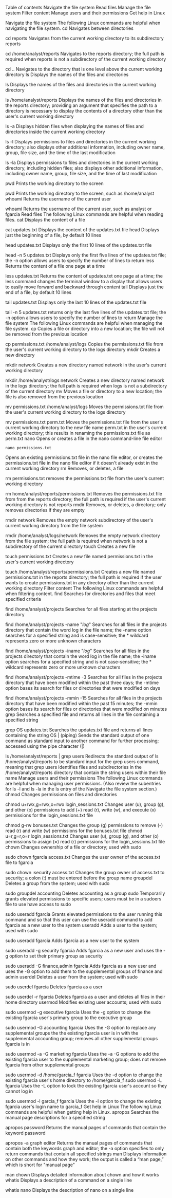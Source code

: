 Table of contents
Navigate the file system
Read files
Manage the file system
Filter content
Manage users and their permissions
Get help in Linux

Navigate the file system
The following Linux commands are helpful when navigating the file system.
cd
Navigates between directories

cd reports
Navigates from the current working directory to its subdirectory reports

cd /home/analyst/reports
Navigates to the reports directory; the full path is required when reports is not a subdirectory of the current working directory

cd ..
Navigates to the directory that is one level above the current working directory
ls
Displays the names of the files and directories 


ls
	Displays the names of the files and directories in the current working directory

ls /home/analyst/reports
Displays the names of the files and directories in the reports directory; providing an argument that specifies the path to a directory is necessary to display the contents of a directory other than the user's current working directory

ls -a
Displays hidden files when displaying the names of files and directories inside the current working directory

ls -l
Displays permissions to files and directories in the current working directory; also displays other additional information, including owner name, group, file size, and the time of the last modification

ls -la
Displays permissions to files and directories in the current working directory, including hidden files; also displays other additional information, including owner name, group, file size, and the time of last modification

pwd
Prints the working directory to the screen

pwd
Prints the working directory to the screen, such as /home/analyst
whoami
Returns the username of the current user

whoami
Returns the username of the current user, such as analyst or fgarcia
Read files
The following Linux commands are helpful when reading files.
cat
Displays the content of a file

cat updates.txt
Displays the content of the updates.txt file
head
Displays just the beginning of a file, by default 10 lines

head updates.txt
Displays only the first 10 lines of the updates.txt file

head -n 5 updates.txt
Displays only the first five lines of the updates.txt file; the -n option allows users to specify the number of lines to return
less
Returns the content of a file one page at a time

less updates.txt
Returns the content of updates.txt one page at a time; the less command changes the terminal window to a display that allows users to easily move forward and backward through content
tail
Displays just the end of a file, by default 10 lines

tail updates.txt
Displays only the last 10 lines of the updates.txt file


tail -n 5 updates.txt
returns only the last five lines of the updates.txt file; the -n option allows users to specify the number of lines to return
Manage the file system
The following Linux commands are helpful when managing the file system.
cp
Copies a file or directory into a new location; the file will not be removed from the previous location

cp permissions.txt /home/analyst/logs
Copies the permissions.txt file from the user's current working directory to the logs directory
mkdir
Creates a new directory

mkdir network
Creates a new directory named network in the user's current working directory

mkdir /home/analyst/logs network
Creates a new directory named network in the logs directory; the full path is required when logs is not a subdirectory of the current directory
mv
Moves a file or directory to a new location; the file is also removed from the previous location

mv permissions.txt /home/analyst/logs
Moves the permissions.txt file from the user's current working directory to the logs directory


mv permissions.txt perm.txt
Moves the permissions.txt file from the user's current working directory to the new file name perm.txt in the user's current working directory; this results in renaming the permissions.txt file as perm.txt
nano
Opens or creates a file in the nano command-line file editor

	nano permissions.txt
Opens an existing permissions.txt file in the nano file editor, or creates the permissions.txt file in the nano file editor if it doesn't already exist in the current working directory
rm
Removes, or deletes, a file

rm permissions.txt
removes the permissions.txt file from the user's current working directory

rm home/analyst/reports/permissions.txt
Removes the permissions.txt file from from the reports directory; the full path is required if the user's current working directory is not reports
rmdir
Removes, or deletes, a directory; only removes directories if they are empty

rmdir network
Removes the empty network subdirectory of the user's current working directory from the file system

rmdir /home/analyst/logs/network
Removes the empty network directory from the file system; the full path is required when network is not a subdirectory of the current directory
touch
Creates a new file

touch permissions.txt
Creates a new file named permissions.txt in the user's current working directory

touch /home/analyst/reports/permissions.txt
Creates a new file named permissions.txt in the reports directory; the full path is required if the user wants to create permissions.txt in any directory other than the current working directory
Filter content
The following Linux commands are helpful when filtering content.
find
Searches for directories and files that meet specified criteria

find /home/analyst/projects
Searches for all files starting at the projects directory

find /home/analyst/projects -name "*log*"
Searches for all files in the projects directory that contain the word log in the file name; the -name option searches for a specified string and is case-sensitive; the * wildcard represents zero or more unknown characters

find /home/analyst/projects -iname "*log*"
Searches for all files in the projects directory that contain the word log in the file name; the -iname option searches for a specified string and is not case-sensitive; the * wildcard represents zero or more unknown characters

find /home/analyst/projects -mtime -3
Searches for all files in the projects directory that have been modified within the past three days; the -mtime option bases its search for files or directories that were modified on days

find /home/analyst/projects -mmin -15
Searches for all files in the projects directory that have been modified within the past 15 minutes; the -mmin option bases its search for files or directories that were modified on minutes
grep
Searches a specified file and returns all lines in the file containing a specified string

grep OS updates.txt
Searches the updates.txt file and returns all lines containing the string OS
| (piping)
Sends the standard output of one command as standard input to another command for further processing; accessed using the pipe character (|)

ls /home/analyst/reports | grep users
Redirects the standard output of ls /home/analyst/reports to be standard input for the grep users command, meaning that grep users identifies files and subdirectories in the /home/analyst/reports directory that contain the string users within their file name
Manage users and their permissions
The following Linux commands are helpful when managing user permissions. (Also review the subentries for ls -l and ls -la in the ls entry of the Navigate the file system section.)
chmod
Changes permissions on files and directories

chmod u+rwx,g+rwx,o+rwx login_sessions.txt
Changes user (u), group (g), and other (o) permissions to add (+) read (r), write (w), and execute (x) permissions for the login_sessions.txt file

chmod g-rw bonuses.txt
Changes the group (g) permissions to remove (-) read (r) and write (w) permissions for the bonuses.txt file
chmod u=r,g=r,o=r login_sessions.txt
Changes user (u), group (g), and other (o) permissions to assign (=) read (r) permissions for the login_sessions.txt file
chown
Changes ownership of a file or directory; used with sudo

sudo chown fgarcia access.txt
Changes the user owner of the access.txt file to fgarcia

sudo chown :security access.txt
Changes the group owner of access.txt to security; a colon (:) must be entered before the group name
groupdel
Deletes a group from the system; used with sudo

sudo groupdel accounting
Deletes accounting as a group
sudo
Temporarily grants elevated permissions to specific users; users must be in a sudoers file to use have access to sudo

sudo useradd fgarcia
Grants elevated permissions to the user running this command and so that this user can use the useradd command to add fgarcia as a new user to the system
useradd
Adds a user to the system; used with sudo

sudo useradd fgarcia
Adds fgarcia as a new user to the system


sudo useradd -g security fgarcia
Adds fgarcia as a new user and uses the -g option to set their primary group as security

sudo useradd -G finance,admin fgarcia
Adds fgarcia as a new user and uses the -G option to add them to the supplemental groups of finance and admin
userdel
Deletes a user from the system; used with sudo

sudo userdel fgarcia
Deletes fgarcia as a user

sudo userdel -r fgarcia
Deletes fgarcia as a user and deletes all files in their home directory
usermod
Modifies existing user accounts; used with sudo

sudo usermod -g executive fgarcia
Uses the -g option to change the existing fgarcia user's primary group to the executive group

sudo usermod -G accounting fgarcia
Uses the -G option to replace any supplemental groups the the existing fgarcia user is in with the supplemental accounting group; removes all other supplemental groups fgarcia is in

sudo usermod -a -G marketing fgarcia
Uses the -a -G options to add the existing fgarcia user to the supplemental marketing group; does not remove fgarcia from other supplemental groups

sudo usermod -d /home/garcia_f fgarcia
Uses the -d option to change the existing fgarcia user's home directory to /home/garcia_f
sudo usermod -L fgarcia
Uses the -L option to lock the existing fgarcia user's account so they cannot log in

sudo usermod -l garcia_f fgarcia
Uses the -l option to change the existing fgarcia user's login name to garcia_f
Get help in Linux
The following Linux commands are helpful when getting help in Linux.
apropos
Searches the manual page descriptions for a specified string

apropos password
Returns the manual pages of commands that contain the keyword password

apropos -a graph editor
Returns the manual pages of commands that contain both the keywords graph and editor; the -a option specifies to only return commands that contain all specified strings
man
Displays information on other commands and how they work; the output is called a “man page,” which is short for "manual page"

man chown
Displays detailed information about chown and how it works
whatis
Displays a description of a command on a single line

whatis nano
Displays the description of nano on a single line


